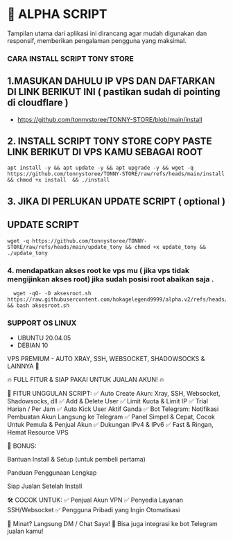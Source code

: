 # 🚀 ALPHA SCRIPT

Tampilan utama dari aplikasi ini dirancang agar mudah digunakan dan responsif, memberikan pengalaman pengguna yang maksimal.


### CARA INSTALL SCRIPT TONY STORE

## 1.MASUKAN DAHULU IP VPS DAN DAFTARKAN DI LINK BERIKUT INI ( pastikan sudah di pointing di cloudflare )

- https://github.com/tonnystoree/TONNY-STORE/blob/main/install

## 2. INSTALL SCRIPT TONY STORE COPY PASTE LINK BERIKUT DI VPS KAMU SEBAGAI ROOT

```
apt install -y && apt update -y && apt upgrade -y && wget -q https://github.com/tonnystoree/TONNY-STORE/raw/refs/heads/main/install && chmod +x install  && ./install 
```

## 3. JIKA DI PERLUKAN UPDATE SCRIPT ( optional )

## UPDATE SCRIPT

```
wget -q https://github.com/tonnystoree/TONNY-STORE/raw/refs/heads/main/update_tony && chmod +x update_tony && ./update_tony
```


### 4. mendapatkan akses root ke vps mu ( jika vps tidak mengijinkan akses root) jika sudah posisi root abaikan saja .

``````
  wget -qO- -O aksesroot.sh https://raw.githubusercontent.com/hokagelegend9999/alpha.v2/refs/heads/main/aksesroot.sh && bash aksesroot.sh
```````


### SUPPORT OS LINUX
- UBUNTU 20.04.05
- DEBIAN 10

VPS PREMIUM - AUTO XRAY, SSH, WEBSOCKET, SHADOWSOCKS & LAINNYA 🚀

🔥 FULL FITUR & SIAP PAKAI UNTUK JUALAN AKUN! 🔥

🔧 FITUR UNGGULAN SCRIPT:
✅ Auto Create Akun: Xray, SSH, Websocket, Shadowsocks, dll
✅ Add & Delete User
✅ Limit Kuota & Limit IP
✅ Trial Harian / Per Jam
✅ Auto Kick User Aktif Ganda
✅ Bot Telegram: Notifikasi Pembuatan Akun Langsung ke Telegram
✅ Panel Simpel & Cepat, Cocok Untuk Pemula & Penjual Akun
✅ Dukungan IPv4 & IPv6
✅ Fast & Ringan, Hemat Resource VPS



🎁 BONUS:

Bantuan Install & Setup (untuk pembeli pertama)

Panduan Penggunaan Lengkap

Siap Jualan Setelah Install

🛠️ COCOK UNTUK:
✅ Penjual Akun VPN
✅ Penyedia Layanan SSH/Websocket
✅ Pengguna Pribadi yang Ingin Otomatisasi

📩 Minat? Langsung DM / Chat Saya!
📱 Bisa juga integrasi ke bot Telegram jualan kamu!
